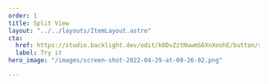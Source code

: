```yaml
---
order: 1
title: Split View
layout: "../../layouts/ItemLayout.astro"
cta:
  href: https://studio.backlight.dev/edit/k0DvZztNuwmS6XnXoohE/button/src/button.ts?p=stories
  label: Try it
hero_image: "/images/screen-shot-2022-04-29-at-09-26-02.png"

---
```

